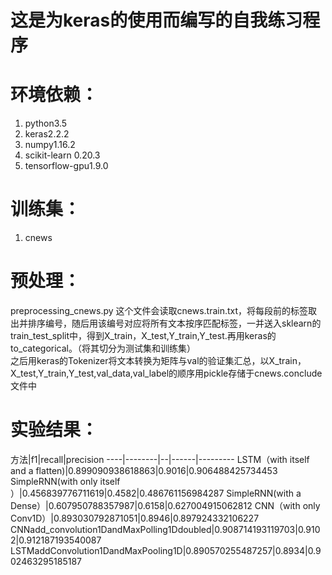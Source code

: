 这是为keras的使用而编写的自我练习程序
====================================
# 环境依赖：
1. python3.5
2. keras2.2.2
3. numpy1.16.2
4. scikit-learn 0.20.3
5. tensorflow-gpu1.9.0

# 训练集：
1. cnews

# 预处理：
preprocessing_cnews.py
这个文件会读取cnews.train.txt，将每段前的标签取出并排序编号，随后用该编号对应将所有文本按序匹配标签，一并送入sklearn的train_test_split中，得到X_train，X_test,Y_train,Y_test.再用keras的to_categorical。（将其切分为测试集和训练集）  
之后用keras的Tokenizer将文本转换为矩阵与val的验证集汇总，以X_train，X_test,Y_train,Y_test,val_data,val_label的顺序用pickle存储于cnews.conclude文件中



# 实验结果：

方法|f1|recall|precision
----|--------|--|------|---------
LSTM（with itself and a flatten)|0.899090938618863|0.9016|0.906488425734453
SimpleRNN(with only itself ）|0.456839776711619|0.4582|0.486761156984287
SimpleRNN(with a Dense）|0.607950788357987|0.6158|0.627004915062812
CNN（with only Conv1D）|0.893030792871051|0.8946|0.897924332106227
CNNadd_convolution1DandMaxPolling1Ddoubled|0.908714193119703|0.9102|0.912187193540087
LSTMaddConvolution1DandMaxPooling1D|0.890570255487257|0.8934|0.902463295185187